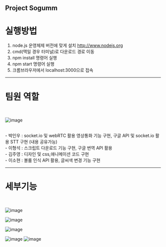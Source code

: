 ## Project Sogumm

# 실행방법
1. node.js 운영체제 버전에 맞게 설치 http://www.nodejs.org
2. cmd(맥일 경우 터미널)로 다운로드 경로 이동 
3. npm install 명령어 실행
4. npm start 명령어 실행
5. 크롬브라우저에서 localhost:3000으로 접속

---

# 팀원 역할
<br>

![image](https://user-images.githubusercontent.com/70463738/104843463-2039b880-590e-11eb-897a-29e912ee0925.png)

<br>
- 박인우 : socket.io 및 webRTC 활용 영상통화 기능 구현, 구글 API 및 socket.io 활용 STT 구현 (내용 공유가능)<br>
- 이형석 : 스크립트 다운로드 기능 구현, 구글 번역 API 활용<br>
- 김주영 : 디자인 및 css,애니메이션 코드 구현<br>
- 이소현 : 볼륨 인식 API 활용, 글씨색 변경 기능 구현<br>

---

# 세부기능
<br>

![image](https://user-images.githubusercontent.com/70463738/104843392-bfaa7b80-590d-11eb-89a2-7e63d0bd7ee7.png)

![image](https://user-images.githubusercontent.com/70463738/104843406-d6e96900-590d-11eb-95e5-2b9785d7b98f.png)


![image](https://user-images.githubusercontent.com/70463738/104843414-dea90d80-590d-11eb-9e6e-9ba82b7c3736.png)

![image](https://user-images.githubusercontent.com/70463738/104843428-f2547400-590d-11eb-8f0f-de540bcc9deb.png)
![image](https://user-images.githubusercontent.com/70463738/104843446-05674400-590e-11eb-86fe-067d060c0786.png)
